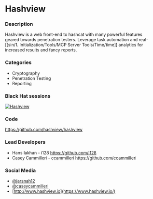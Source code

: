 # Hashview

### Description
Hashview is a web front-end to hashcat with many powerful features geared towards penetration testers. Leverage task automation and real-[[sin/1. Initialization/Tools/MCP Server Tools/Time/time]] analytics for increased results and fancy reports.

### Categories
* Cryptography
* Penetration Testing
* Reporting

### Black Hat sessions
[![Hashview](https://rawgit.com/toolswatch/badges/master/arsenal/usa/2017.svg)](https://www.blackhat.com/us-17/arsenal/schedule/#hashview-8019)
 
### Code 
https://github.com/hashview/hashview

### Lead Developers
 * Hans lakhan - i128 https://github.com/i128
 * Casey Cammilleri - ccammilleri https://github.com/ccammilleri

### Social Media 
* [@jarsnah12](https://twitter.com/jarsnah12)
* [@caseycammilleri](https://twitter.com/CaseyCammilleri)
* [http://www.hashview.io](https://www.hashview.io/) 
